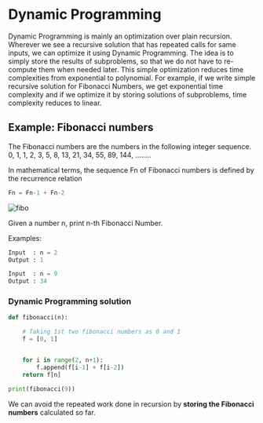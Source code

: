 # Dynamic Programming

Dynamic Programming is mainly an optimization over plain recursion. Wherever we see a recursive solution that has repeated calls for same inputs, we can optimize it using Dynamic Programming. The idea is to simply store the results of subproblems, so that we do not have to re-compute them when needed later. This simple optimization reduces time complexities from exponential to polynomial. For example, if we write simple recursive solution for Fibonacci Numbers, we get exponential time complexity and if we optimize it by storing solutions of subproblems, time complexity reduces to linear.

## Example: Fibonacci numbers

The Fibonacci numbers are the numbers in the following integer sequence.
0, 1, 1, 2, 3, 5, 8, 13, 21, 34, 55, 89, 144, ……..

In mathematical terms, the sequence Fn of Fibonacci numbers is defined by the recurrence relation

```python
Fn = Fn-1 + Fn-2
```

![fibo](https://media.geeksforgeeks.org/wp-content/cdn-uploads/program-for-fibonacci-numbers-1024x512.png)

Given a number n, print n-th Fibonacci Number.

Examples:

```python
Input  : n = 2
Output : 1

Input  : n = 9
Output : 34
```

### Dynamic Programming solution

```python
def fibonacci(n):

    # Taking 1st two fibonacci numbers as 0 and 1
    f = [0, 1]


    for i in range(2, n+1):
        f.append(f[i-1] + f[i-2])
    return f[n]

print(fibonacci(9))
```

We can avoid the repeated work done in recursion by **storing the Fibonacci numbers** calculated so far.
